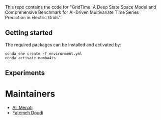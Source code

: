 This repo contains the code for "GridTime: A Deep State Space Model and Comprehensive Benchmark for AI-Driven Multivariate Time Series Prediction in Electric Grids".
## Getting started
The required packages can be installed and activated by:
```
conda env create -f environment.yml
conda activate mamba4ts
```
## Experiments

# Maintainers
* [Ali Menati](github.com/alimenati)
* [Fatemeh Doudi](https://fatemehdoudi.github.io/)

